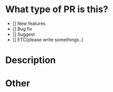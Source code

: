 # What type of PR is this?

- [] New features
- [] Bug fix
- [] Suggest
- [] ETC(please write somethings..)

# Description

# Other
